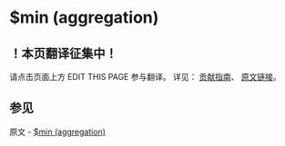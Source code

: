 # $min (aggregation)

## ！本页翻译征集中！

请点击页面上方 EDIT THIS PAGE 参与翻译。
详见：
[贡献指南]( https://github.com/JinMuInfo/MongoDB-Manual-zh/blob/master/CONTRIBUTING.md )、
[原文链接](  https://docs.mongodb.com/manual/reference/operator/aggregation/min/  )。

## 参见

原文 - [$min (aggregation)]( https://docs.mongodb.com/manual/reference/operator/aggregation/min/ )

